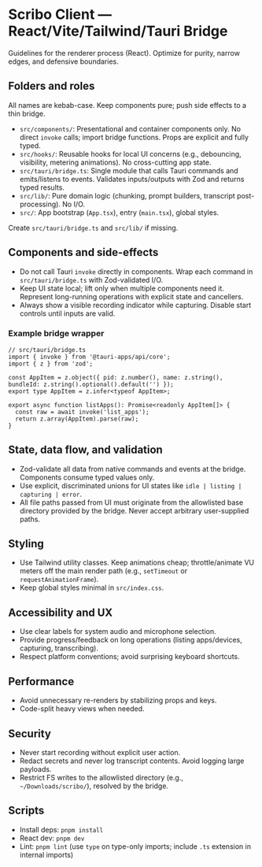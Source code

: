 # Scribo Client — React/Vite/Tailwind/Tauri Bridge

Guidelines for the renderer process (React). Optimize for purity, narrow edges, and defensive boundaries.

## Folders and roles

All names are kebab-case. Keep components pure; push side effects to a thin bridge.

- `src/components/`: Presentational and container components only. No direct `invoke` calls; import bridge functions. Props are explicit and fully typed.
- `src/hooks/`: Reusable hooks for local UI concerns (e.g., debouncing, visibility, metering animations). No cross-cutting app state.
- `src/tauri/bridge.ts`: Single module that calls Tauri commands and emits/listens to events. Validates inputs/outputs with Zod and returns typed results.
- `src/lib/`: Pure domain logic (chunking, prompt builders, transcript post-processing). No I/O.
- `src/`: App bootstrap (`App.tsx`), entry (`main.tsx`), global styles.

Create `src/tauri/bridge.ts` and `src/lib/` if missing.

## Components and side-effects

- Do not call Tauri `invoke` directly in components. Wrap each command in `src/tauri/bridge.ts` with Zod-validated I/O.
- Keep UI state local; lift only when multiple components need it. Represent long-running operations with explicit state and cancellers.
- Always show a visible recording indicator while capturing. Disable start controls until inputs are valid.

### Example bridge wrapper

```
// src/tauri/bridge.ts
import { invoke } from '@tauri-apps/api/core';
import { z } from 'zod';

const AppItem = z.object({ pid: z.number(), name: z.string(), bundleId: z.string().optional().default('') });
export type AppItem = z.infer<typeof AppItem>;

export async function listApps(): Promise<readonly AppItem[]> {
  const raw = await invoke('list_apps');
  return z.array(AppItem).parse(raw);
}
```

## State, data flow, and validation

- Zod-validate all data from native commands and events at the bridge. Components consume typed values only.
- Use explicit, discriminated unions for UI states like `idle | listing | capturing | error`.
- All file paths passed from UI must originate from the allowlisted base directory provided by the bridge. Never accept arbitrary user-supplied paths.

## Styling

- Use Tailwind utility classes. Keep animations cheap; throttle/animate VU meters off the main render path (e.g., `setTimeout` or `requestAnimationFrame`).
- Keep global styles minimal in `src/index.css`.

## Accessibility and UX

- Use clear labels for system audio and microphone selection.
- Provide progress/feedback on long operations (listing apps/devices, capturing, transcribing).
- Respect platform conventions; avoid surprising keyboard shortcuts.

## Performance

- Avoid unnecessary re-renders by stabilizing props and keys.
- Code-split heavy views when needed.

## Security

- Never start recording without explicit user action.
- Redact secrets and never log transcript contents. Avoid logging large payloads.
- Restrict FS writes to the allowlisted directory (e.g., `~/Downloads/scribo/`), resolved by the bridge.

## Scripts

- Install deps: `pnpm install`
- React dev: `pnpm dev`
- Lint: `pnpm lint` (use `type` on type-only imports; include `.ts` extension in internal imports)
